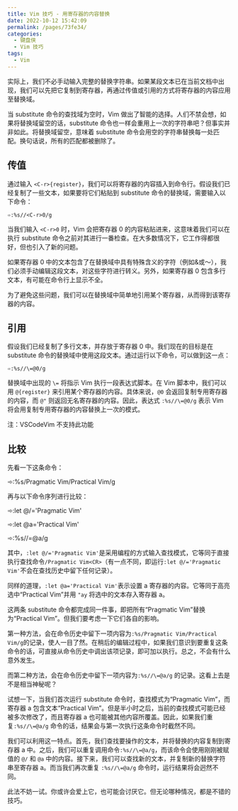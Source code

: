 ```yaml
---
title: Vim 技巧 - 用寄存器的内容替换
date: 2022-10-12 15:42:09
permalink: /pages/73fe34/
categories:
  - 键盘侠
  - Vim 技巧
tags:
  - Vim
---
```


实际上，我们不必手动输入完整的替换字符串。如果某段文本已在当前文档中出现，我们可以先把它复制到寄存器，再通过传值或引用的方式将寄存器的内容应用至替换域。

当 substitute 命令的查找域为空时，Vim 做出了智能的选择。人们不禁会想，如果将替换域留空的话，substitute 命令也一样会重用上一次的字符串吧？但事实并非如此。将替换域留空，意味着 substitute 命令会用空的字符串替换每一处匹配。换句话说，所有的匹配都被删除了。

## 传值

通过输入 `<C-r>{register}`，我们可以将寄存器的内容插入到命令行。假设我们已经复制了一些文本，如果要将它们粘贴到 substitute 命令的替换域，需要输入以下命令：

`➾:%s//<C-r>0/g`

当我们输入 `<C-r>0` 时，Vim 会把寄存器 0 的内容粘贴进来，这意味着我们可以在执行 substitute 命令之前对其进行一番检查。在大多数情况下，它工作得都很好，但也引入了新的问题。

如果寄存器 0 中的文本包含了在替换域中具有特殊含义的字符（例如&或～），我们必须手动编辑这段文本，对这些字符进行转义。另外，如果寄存器 0 包含多行文本，有可能在命令行上显示不全。

为了避免这些问题，我们可以在替换域中简单地引用某个寄存器，从而得到该寄存器的内容。

## 引用

假设我们已经复制了多行文本，并存放于寄存器 0 中。我们现在的目标是在 substitute 命令的替换域中使用这段文本。通过运行以下命令，可以做到这一点：

`➾:%s//\=@0/g`

替换域中出现的 `\=` 将指示 Vim 执行一段表达式脚本。在 Vim 脚本中，我们可以用 `@{register}` 来引用某个寄存器的内容。具体来说，`@0` 会返回复制专用寄存器的内容，而 `@"` 则返回无名寄存器的内容。因此，表达式 `:%s//\=@0/g` 表示 Vim 将会用复制专用寄存器的内容替换上一次的模式。

注：VSCodeVim 不支持此功能

## 比较

先看一下这条命令：

➾:%s/Pragmatic Vim/Practical Vim/g

再与以下命令序列进行比较：

➾:let @/='Pragmatic Vim'

➾:let @a='Practical Vim'

➾:%s//\=@a/g

其中，`:let @/='Pragmatic Vim'`是采用编程的方式输入查找模式，它等同于直接执行查找命令`/Pragmatic Vim<CR>`（有一点不同，即运行`:let @/='Pragmatic Vim'`不会在查找历史中留下任何记录）。

同样的道理，`:let @a='Practical Vim'`表示设置 a 寄存器的内容。它等同于高亮选中“Practical Vim”并用 `"ay` 将选中的文本存入寄存器 a。

这两条 substitute 命令都完成同一件事，即把所有“Pragmatic Vim”替换为“Practical Vim”。但我们要考虑一下它们各自的影响。

第一种方法，会在命令历史中留下一项内容为`:%s/Pragmatic Vim/Practical Vim/g`的记录，使人一目了然。在稍后的编辑过程中，如果我们意识到要重复这条命令的话，可直接从命令历史中调出该项记录，即可加以执行。总之，不会有什么意外发生。

而第二种方法，会在命令历史中留下一项内容为`:%s//\=@a/g` 的记录。这看上去是不是相当神秘呢？

试想一下，当我们首次运行 substitute 命令时，查找模式为“Pragmatic Vim”，而寄存器 a 包含文本“Practical Vim”。但是半小时之后，当前的查找模式可能已经被多次修改了，而且寄存器 a 也可能被其他内容所覆盖。因此，如果我们重复`:%s//\=@a/g` 命令的话，结果会与第一次执行这条命令时截然不同。

我们可以利用这一特点。首先，我们查找要操作的文本，并将替换的内容复制到寄存器 a 中。之后，我们可以重复调用命令`:%s//\=@a/g`，而该命令会使用刚刚被赋值的 `@/` 和 `@a` 中的内容。接下来，我们可以查找新的文本，并复制新的替换字符串至寄存器 a。而当我们再次重复 `:%s//\=@a/g` 命令时，运行结果将会迥然不同。

此法不妨一试。你或许会爱上它，也可能会讨厌它。但无论哪种情况，都是不错的技巧。
